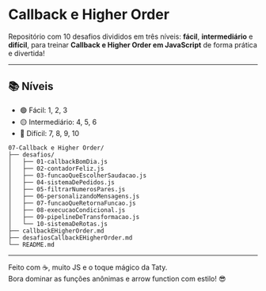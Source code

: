 # Callback e Higher Order 


Repositório com 10 desafios divididos em três níveis: **fácil**, **intermediário** e **difícil**, para treinar **Callback e Higher Order em JavaScript** de forma prática e divertida!

---

## 📚 Níveis
- 🟢 Fácil: 1, 2, 3 
- 🟡 Intermediário: 4, 5, 6
- 🔴 Difícil: 7, 8, 9, 10

```
07-Callback e Higher Order/
├── desafios/
│   ├── 01-callbackBomDia.js
│   ├── 02-contadorFeliz.js
│   ├── 03-funcaoQueEscolherSaudacao.js
│   ├── 04-sistemaDePedidos.js
│   ├── 05-filtrarNumerosPares.js
│   ├── 06-personalizandoMensagens.js
│   ├── 07-funcaoQueRetornaFuncao.js
│   ├── 08-execucaoCondicional.js
│   ├── 09-pipelineDeTransformacao.js
│   └── 10-sistemaDeRotas.js
├── callbackEHigherOrder.md
├── desafiosCallbackEHigherOrder.md
└── README.md
```


---

Feito com ☕, muito JS e o toque mágico da Taty.  
Bora dominar as funções anônimas e arrow function com estilo! 😎